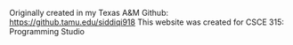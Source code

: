 Originally created in my Texas A&M Github: https://github.tamu.edu/siddiqi918
This website was created for CSCE 315: Programming Studio
